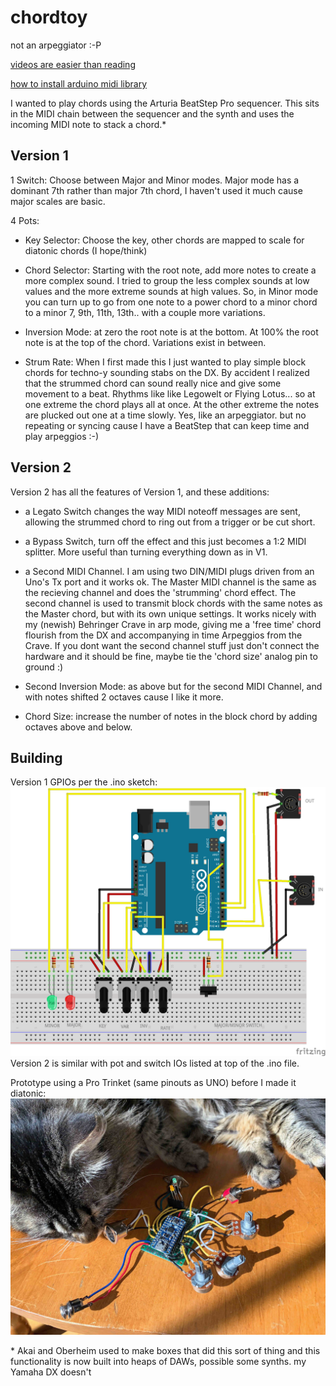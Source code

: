 # chordtoy

not an arpeggiator :-P

[videos are easier than reading](https://youtu.be/XsruSs-3y8w)

[how to install arduino midi library](https://github.com/FortySevenEffects/arduino_midi_library)

I wanted to play chords using the Arturia BeatStep Pro sequencer. This sits in the MIDI chain between the sequencer and the synth and uses the incoming MIDI note to stack a chord.*

## Version 1

1 Switch: Choose between Major and Minor modes. Major mode has a dominant 7th rather than major 7th chord, I haven't used it much cause major scales are basic.

4 Pots:

- Key Selector: Choose the key, other chords are mapped to scale for diatonic chords (I hope/think)

- Chord Selector: Starting with the root note, add more notes to create a more complex sound. I tried to group the less complex sounds at low values and the more extreme sounds at high values. So, in Minor mode you can turn up to go from one note to a power chord to a minor chord to a minor 7, 9th, 11th, 13th.. with a couple more variations.

- Inversion Mode: at zero the root note is at the bottom. At 100% the root note is at the top of the chord. Variations exist in between.

- Strum Rate: When I first made this I just wanted to play simple block chords for techno-y sounding stabs on the DX. By accident I realized that the strummed chord can sound really nice and give some movement to a beat. Rhythms like like Legowelt or Flying Lotus... so at one extreme the chord plays all at once. At the other extreme the notes are plucked out one at a time slowly. Yes, like an arpeggiator. but no repeating or syncing cause I have a BeatStep that can keep time and play arpeggios :-)

## Version 2

Version 2 has all the features of Version 1, and these additions:

- a Legato Switch changes the way MIDI noteoff messages are sent, allowing the strummed chord to ring out from a trigger or be cut short.

- a Bypass Switch, turn off the effect and this just becomes a 1:2 MIDI splitter. More useful than turning everything down as in V1.

- a Second MIDI Channel. I am using two DIN/MIDI plugs driven from an Uno's Tx port and it works ok. The Master MIDI channel is the same as the recieving channel and does the 'strumming' chord effect. The second channel is used to transmit block chords with the same notes as the Master chord, but with its own unique settings. It works nicely with my (newish) Behringer Crave in arp mode, giving me a 'free time' chord flourish from the DX and accompanying in time Arpeggios from the Crave. If you dont want the second channel stuff just don't connect the hardware and it should be fine, maybe tie the 'chord size' analog pin to ground :)

- Second Inversion Mode: as above but for the second MIDI Channel, and with notes shifted 2 octaves cause I like it more.

- Chord Size: increase the number of notes in the block chord by adding octaves above and below.

## Building

Version 1 GPIOs per the .ino sketch:
![Circuit Diagram](https://github.com/b38tn1k/chordtoy/blob/master/chordtoy_bb.png)
Version 2 is similar with pot and switch IOs listed at top of the .ino file.

Prototype using a Pro Trinket (same pinouts as UNO) before I made it diatonic:
![cat tax](https://github.com/b38tn1k/chordtoy/blob/master/cabbagecat.JPG)

\* Akai and Oberheim used to make boxes that did this sort of thing and this functionality is now built into heaps of DAWs, possible some synths. my Yamaha DX doesn't
